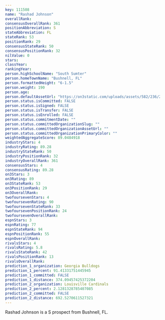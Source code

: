 ```yaml
---
key: 111508
name: "Rashad Johnson"
overallRank: 
consensusOverallRank: 361
positionAbbreviation: S
stateAbbreviation: FL
stateRank: 53
positionRank: 29
consensusStateRank: 50
consensusPositionRank: 32
nilValue: 0
stars: 
classYear: 
rankingYear: 
person.highSchoolName: "South Sumter"
person.homeTownName: "Bushnell, FL"
person.formattedHeight: "6-1.5"
person.weight: 190
person.age: 
person.defaultAssetUrl: "https://on3static.com/uploads/assets/582/236/236582.png"
person.status.isCommitted: FALSE
person.status.isSigned: FALSE
person.status.isTransfer: FALSE
person.status.isEnrolled: FALSE
person.status.commitmentDate: ""
person.status.committedOrganizationSlug: ""
person.status.committedOrganizationAssetUrl: ""
person.status.committedOrganizationPrimaryColor: ""
weightedAggregateScore: 89.0484918
industryStars: 4
industryRating: 89.28
industryStateRank: 50
industryPositionRank: 32
industryOverallRank: 361
consensusStars: 4
consensusRating: 89.28
on3Stars: 3
on3Rating: 89
on3StateRank: 53
on3PositionRank: 29
on3OverallRank: 
twofoursevenStars: 4
twofoursevenRating: 90
twofoursevenStateRank: 33
twofoursevenPositionRank: 24
twofoursevenOverallRank: 
espnStars: 3
espnRating: 77
espnStateRank: 94
espnPositionRank: 55
espnOverallRank: 
rivalsStars: 4
rivalsRating: 5.8
rivalsStateRank: 42
rivalsPositionRank: 13
rivalsOverallRank: 
prediction_1_organization: Georgia Bulldogs
prediction_1_percent: 91.41331751445945
prediction_1_committed: FALSE
prediction_1_distance: 374.09457425372204
prediction_2_organization: Louisville Cardinals
prediction_2_percent: 2.1281328785407085
prediction_2_committed: FALSE
prediction_2_distance: 692.5270611527321
---
```

Rashad Johnson is a S prospect from Bushnell, FL.